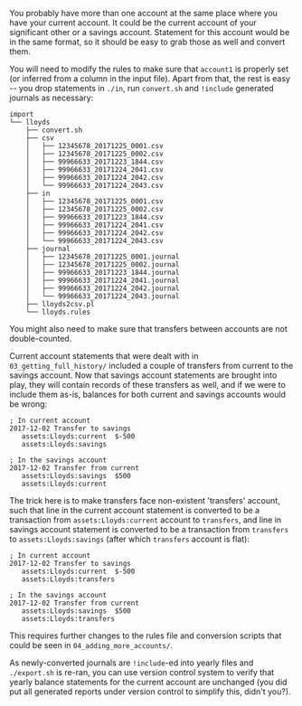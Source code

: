 You probably have more than one account at the same place where you have your current account. It could be the current account of your significant other or a savings account. Statement for this account
would be in the same format, so it should be easy to grab those as well and convert them.

You will need to modify the rules to make sure that `account1` is properly set (or inferred from a column in the input file). Apart from that, the rest is easy -- you drop statements in `./in`, run `convert.sh` and `!include` generated journals as necessary:
```
import
└── lloyds
    ├── convert.sh
    ├── csv
    │   ├── 12345678_20171225_0001.csv
    │   ├── 12345678_20171225_0002.csv
    │   ├── 99966633_20171223_1844.csv
    │   ├── 99966633_20171224_2041.csv
    │   ├── 99966633_20171224_2042.csv
    │   └── 99966633_20171224_2043.csv
    ├── in
    │   ├── 12345678_20171225_0001.csv
    │   ├── 12345678_20171225_0002.csv
    │   ├── 99966633_20171223_1844.csv
    │   ├── 99966633_20171224_2041.csv
    │   ├── 99966633_20171224_2042.csv
    │   └── 99966633_20171224_2043.csv
    ├── journal
    │   ├── 12345678_20171225_0001.journal
    │   ├── 12345678_20171225_0002.journal
    │   ├── 99966633_20171223_1844.journal
    │   ├── 99966633_20171224_2041.journal
    │   ├── 99966633_20171224_2042.journal
    │   └── 99966633_20171224_2043.journal
    ├── lloyds2csv.pl
    └── lloyds.rules
```

You might also need to make sure that transfers between accounts are not double-counted.

Current account statements that were dealt with in `03_getting_full_history/` included a couple of transfers from current to the savings account. Now that savings account statements are brought into play, they will contain records of these transfers as well, and if we were to include them as-is, balances for both current and savings accounts would be wrong:
```
; In current account
2017-12-02 Transfer to savings
   assets:Lloyds:current  $-500
   assets:Lloyds:savings

; In the savings account
2017-12-02 Transfer from current
   assets:Lloyds:savings  $500
   assets:Lloyds:current
```

The trick here is to make transfers face non-existent 'transfers' account, such that line in the current account statement is converted to be a transaction from `assets:Lloyds:current` account to `transfers`, and line in savings account statement is converted to be a transaction from `transfers` to `assets:Lloyds:savings` (after which `transfers` account is flat):
```
; In current account
2017-12-02 Transfer to savings
   assets:Lloyds:current  $-500
   assets:Lloyds:transfers

; In the savings account
2017-12-02 Transfer from current
   assets:Lloyds:savings  $500
   assets:Lloyds:transfers
```

This requires further changes to the rules file and conversion scripts that could be seen in `04_adding_more_accounts/`.

As newly-converted journals are `!include`-ed into yearly files and
`./export.sh` is re-ran, you can use version control system to verify
that yearly balance statements for the current account are unchanged (you
did put all generated reports under version control to simplify this,
didn't you?).
